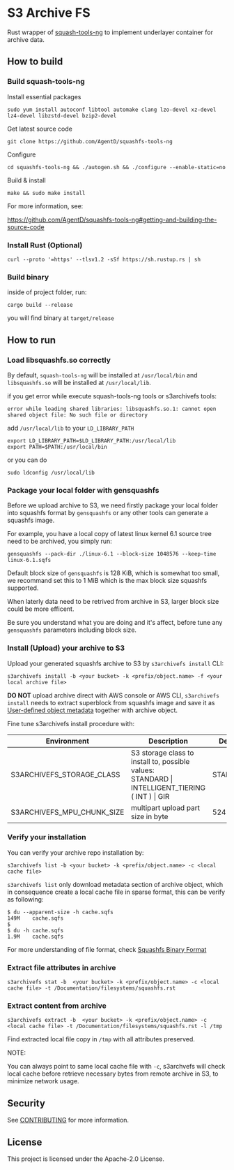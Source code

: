 # S3 Archive FS

Rust wrapper of [squash-tools-ng](https://github.com/AgentD/squashfs-tools-ng) to implement underlayer container for archive data.

## How to build

### Build squash-tools-ng

Install essential packages
```
sudo yum install autoconf libtool automake clang lzo-devel xz-devel lz4-devel libzstd-devel bzip2-devel
```
Get latest source code
```
git clone https://github.com/AgentD/squashfs-tools-ng
```
Configure
```
cd squashfs-tools-ng && ./autogen.sh && ./configure --enable-static=no
```
Build & install
```
make && sudo make install
```

For more information, see:

https://github.com/AgentD/squashfs-tools-ng#getting-and-building-the-source-code

### Install Rust (Optional)
```
curl --proto '=https' --tlsv1.2 -sSf https://sh.rustup.rs | sh
```
### Build binary

inside of project folder, run:
```
cargo build --release
```
you will find binary at `target/release`

## How to run
### Load libsquashfs.so correctly
By default, ```squash-tools-ng``` will be installed at ```/usr/local/bin``` and ```libsquashfs.so``` will be installed at ```/usr/local/lib```.

if you get error while execute squash-tools-ng tools or s3archivefs tools:
```
error while loading shared libraries: libsquashfs.so.1: cannot open shared object file: No such file or directory
```

add ```/usr/local/lib``` to your ```LD_LIBRARY_PATH```

```
export LD_LIBRARY_PATH=$LD_LIBRARY_PATH:/usr/local/lib
export PATH=$PATH:/usr/local/bin
````
or you can do 
```
sudo ldconfig /usr/local/lib
```

### Package your local folder with gensquashfs
Before we upload archive to S3, we need firstly package your local folder into squashfs format by ```gensquashfs``` or any other tools can generate a squashfs image.

For example, you have a local copy of latest linux kernel 6.1 source tree need to be archived, you simply run:
```
gensquashfs --pack-dir ./linux-6.1 --block-size 1048576 --keep-time linux-6.1.sqfs
```

Default block size of ```gensquashfs``` is 128 KiB, which is somewhat too small, we recommand set this to 1 MiB which is the max block size squashfs supported.

When laterly data need to be retrived from archive in S3, larger block size could be more efficent.

Be sure you understand what you are doing and it's affect, before tune any ```gensquashfs``` parameters including block size.

### Install (Upload) your archive to S3
Upload your generated squashfs archive to S3 by ```s3archivefs install``` CLI:
```
s3archivefs install -b <your bucket> -k <prefix/object.name> -f <your local archive file>
```
**DO NOT** upload archive direct with AWS console or AWS CLI, ```s3archivefs install``` needs to extract superblock from squashfs image and save it as [User-defined object metadata](https://docs.aws.amazon.com/AmazonS3/latest/userguide/UsingMetadata.html#UserMetadata) together with archive object.

Fine tune s3archivefs install procedure with:

| Environment | Description | Default |
| ----------- | ----------- | ------- |
| S3ARCHIVEFS_STORAGE_CLASS | S3 storage class to install to, possible values:<br/>STANDARD \| INTELLIGENT_TIERING ( INT ) \| GIR | STANDARD |
| S3ARCHIVEFS_MPU_CHUNK_SIZE | multipart upload part size in byte | 5242880 |

### Verify your installation
You can verify your archive repo installation by:
```
s3archivefs list -b <your bucket> -k <prefix/object.name> -c <local cache file>
```
```s3archivefs list``` only download metadata section of archive object, which in consequence create a local cache file in sparse format, this can be verify as following:
```
$ du --apparent-size -h cache.sqfs
149M	cache.sqfs
$
$ du -h cache.sqfs
1.9M	cache.sqfs
```
For more understanding of file format, check [Squashfs Binary Format](https://dr-emann.github.io/squashfs/squashfs.html)

### Extract file attributes in archive
```
s3archivefs stat -b  <your bucket> -k <prefix/object.name> -c <local cache file> -t /Documentation/filesystems/squashfs.rst
```

### Extract content from archive
```
s3archivefs extract -b  <your bucket> -k <prefix/object.name> -c <local cache file> -t /Documentation/filesystems/squashfs.rst -l /tmp
```
Find extracted local file copy in ```/tmp``` with all attributes preserved.

NOTE:

You can always point to same local cache file with ```-c```, s3archvefs will check local cache before retrieve necessary bytes from remote archive in S3, to minimize network usage.

## Security
See [CONTRIBUTING](../CONTRIBUTING.md#security-issue-notifications) for more information.

## License
This project is licensed under the Apache-2.0 License.
